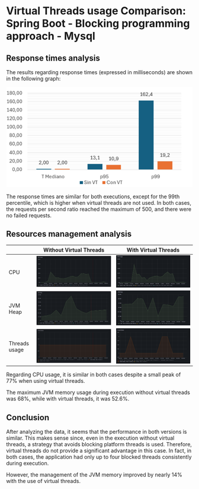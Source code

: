 # Virtual Threads usage Comparison: Spring Boot - Blocking programming approach - Mysql 

## Response times analysis
The results regarding response times (expressed in milliseconds) are shown in the following graph:

![](../../assets/graphs/sb-react-mysql-1.png)

The response times are similar for both executions, except for the 99th percentile, which is higher when virtual threads are not used.
In both cases, the requests per second ratio reached the maximum of 500, and there were no failed requests.

## Resources management analysis

|   | Without Virtual Threads | With Virtual Threads |
|---|---|---|
| CPU | ![](../../assets/load_testing_reports/02_reactive-sb-mysql-novt/cpu.png) | ![](../../assets/load_testing_reports/10_reactive-sb-mysql-vt/cpu.png) |
| JVM Heap | ![](../../assets/load_testing_reports/02_reactive-sb-mysql-novt/heap.png) | ![](../../assets/load_testing_reports/10_reactive-sb-mysql-vt/heap.png) |
| Threads usage | ![](../../assets/load_testing_reports/02_reactive-sb-mysql-novt/threads.png) | ![](../../assets/load_testing_reports/10_reactive-sb-mysql-vt/threads.png) |

Regarding CPU usage, it is similar in both cases despite a small peak of 77% when using virtual threads.

The maximum JVM memory usage during execution without virtual threads was 68%, while with virtual threads, it was 52.6%.

## Conclusion

After analyzing the data, it seems that the performance in both versions is similar. This makes sense since, even in the execution without virtual threads, a strategy that avoids blocking platform threads is used. Therefore, virtual threads do not provide a significant advantage in this case. In fact, in both cases, the application had only up to four blocked threads consistently during execution.

However, the management of the JVM memory improved by nearly 14% with the use of virtual threads.